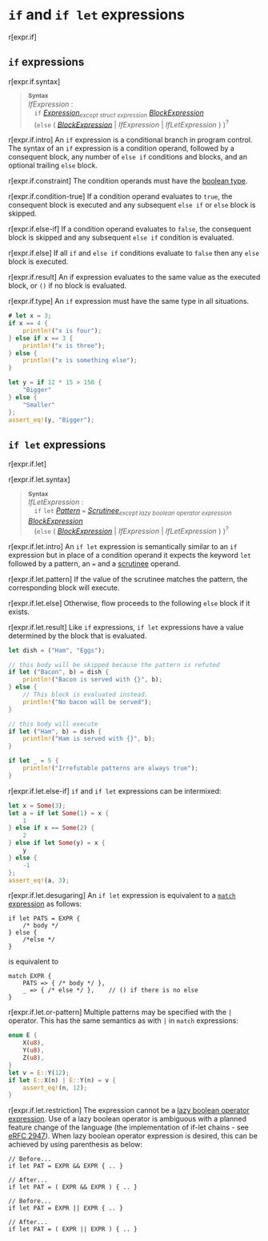 # `if` and `if let` expressions

r[expr.if]

## `if` expressions

r[expr.if.syntax]
> **<sup>Syntax</sup>**\
> _IfExpression_ :\
> &nbsp;&nbsp; `if` [_Expression_]<sub>_except struct expression_</sub> [_BlockExpression_]\
> &nbsp;&nbsp; (`else` (
>   [_BlockExpression_]
> | _IfExpression_
> | _IfLetExpression_ ) )<sup>\?</sup>

r[expr.if.intro]
An `if` expression is a conditional branch in program control.
The syntax of an `if` expression is a condition operand, followed by a consequent block, any number of `else if` conditions and blocks, and an optional trailing `else` block.

r[expr.if.constraint]
The condition operands must have the [boolean type].

r[expr.if.condition-true]
If a condition operand evaluates to `true`, the consequent block is executed and any subsequent `else if` or `else` block is skipped.

r[expr.if.else-if]
If a condition operand evaluates to `false`, the consequent block is skipped and any subsequent `else if` condition is evaluated.

r[expr.if.else]
If all `if` and `else if` conditions evaluate to `false` then any `else` block is executed.

r[expr.if.result]
An if expression evaluates to the same value as the executed block, or `()` if no block is evaluated.

r[expr.if.type]
An `if` expression must have the same type in all situations.

```rust
# let x = 3;
if x == 4 {
    println!("x is four");
} else if x == 3 {
    println!("x is three");
} else {
    println!("x is something else");
}

let y = if 12 * 15 > 150 {
    "Bigger"
} else {
    "Smaller"
};
assert_eq!(y, "Bigger");
```

## `if let` expressions

r[expr.if.let]

r[expr.if.let.syntax]
> **<sup>Syntax</sup>**\
> _IfLetExpression_ :\
> &nbsp;&nbsp; `if` `let` [_Pattern_] `=` [_Scrutinee_]<sub>_except lazy boolean operator expression_</sub>
>              [_BlockExpression_]\
> &nbsp;&nbsp; (`else` (
>   [_BlockExpression_]
> | _IfExpression_
> | _IfLetExpression_ ) )<sup>\?</sup>

r[expr.if.let.intro]
An `if let` expression is semantically similar to an `if` expression but in place of a condition operand it expects the keyword `let` followed by a pattern, an `=` and a [scrutinee] operand.

r[expr.if.let.pattern]
If the value of the scrutinee matches the pattern, the corresponding block will execute.

r[expr.if.let.else]
Otherwise, flow proceeds to the following `else` block if it exists.

r[expr.if.let.result]
Like `if` expressions, `if let` expressions have a value determined by the block that is evaluated.

```rust
let dish = ("Ham", "Eggs");

// this body will be skipped because the pattern is refuted
if let ("Bacon", b) = dish {
    println!("Bacon is served with {}", b);
} else {
    // This block is evaluated instead.
    println!("No bacon will be served");
}

// this body will execute
if let ("Ham", b) = dish {
    println!("Ham is served with {}", b);
}

if let _ = 5 {
    println!("Irrefutable patterns are always true");
}
```

r[expr.if.let.else-if]
`if` and `if let` expressions can be intermixed:

```rust
let x = Some(3);
let a = if let Some(1) = x {
    1
} else if x == Some(2) {
    2
} else if let Some(y) = x {
    y
} else {
    -1
};
assert_eq!(a, 3);
```

r[expr.if.let.desugaring]
An `if let` expression is equivalent to a [`match` expression] as follows:

<!-- ignore: expansion example -->
```rust,ignore
if let PATS = EXPR {
    /* body */
} else {
    /*else */
}
```

is equivalent to

<!-- ignore: expansion example -->
```rust,ignore
match EXPR {
    PATS => { /* body */ },
    _ => { /* else */ },    // () if there is no else
}
```

r[expr.if.let.or-pattern]
Multiple patterns may be specified with the `|` operator. This has the same semantics as with `|` in `match` expressions:

```rust
enum E {
    X(u8),
    Y(u8),
    Z(u8),
}
let v = E::Y(12);
if let E::X(n) | E::Y(n) = v {
    assert_eq!(n, 12);
}
```

r[expr.if.let.restriction]
The expression cannot be a [lazy boolean operator expression][_LazyBooleanOperatorExpression_].
Use of a lazy boolean operator is ambiguous with a planned feature change of the language (the implementation of if-let chains - see [eRFC 2947][_eRFCIfLetChain_]).
When lazy boolean operator expression is desired, this can be achieved by using parenthesis as below:

<!-- ignore: pseudo code -->
```rust,ignore
// Before...
if let PAT = EXPR && EXPR { .. }

// After...
if let PAT = ( EXPR && EXPR ) { .. }

// Before...
if let PAT = EXPR || EXPR { .. }

// After...
if let PAT = ( EXPR || EXPR ) { .. }
```

[_BlockExpression_]: block-expr.md
[_Expression_]: ../expressions.md
[_LazyBooleanOperatorExpression_]: operator-expr.md#lazy-boolean-operators
[_Pattern_]: ../patterns.md
[_Scrutinee_]: match-expr.md
[_eRFCIfLetChain_]: https://github.com/rust-lang/rfcs/blob/master/text/2497-if-let-chains.md#rollout-plan-and-transitioning-to-rust-2018
[`match` expression]: match-expr.md
[boolean type]: ../types/boolean.md
[scrutinee]: ../glossary.md#scrutinee
